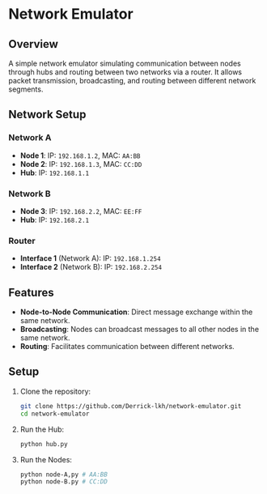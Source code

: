 # Network Emulator

## Overview
A simple network emulator simulating communication between nodes through hubs and routing between two networks via a router. It allows packet transmission, broadcasting, and routing between different network segments.

## Network Setup

### Network A
- **Node 1**: IP: `192.168.1.2`, MAC: `AA:BB`
- **Node 2**: IP: `192.168.1.3`, MAC: `CC:DD`
- **Hub**: IP: `192.168.1.1`

### Network B
- **Node 3**: IP: `192.168.2.2`, MAC: `EE:FF`
- **Hub**: IP: `192.168.2.1`

### Router
- **Interface 1** (Network A): IP: `192.168.1.254`
- **Interface 2** (Network B): IP: `192.168.2.254`

## Features
- **Node-to-Node Communication**: Direct message exchange within the same network.
- **Broadcasting**: Nodes can broadcast messages to all other nodes in the same network.
- **Routing**: Facilitates communication between different networks.
  
## Setup

1. Clone the repository:
   ```bash
   git clone https://github.com/Derrick-lkh/network-emulator.git
   cd network-emulator
    ```
2. Run the Hub:
   ```bash
   python hub.py
    ```
3. Run the Nodes:
   ```bash
   python node-A,py # AA:BB
   python node-B.py # CC:DD
    ```